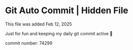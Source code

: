 # Git Auto Commit | Hidden File

This file was added Feb 12, 2025

Just for fun and keeping my daily git commit active 🤪

commit number: 74299
